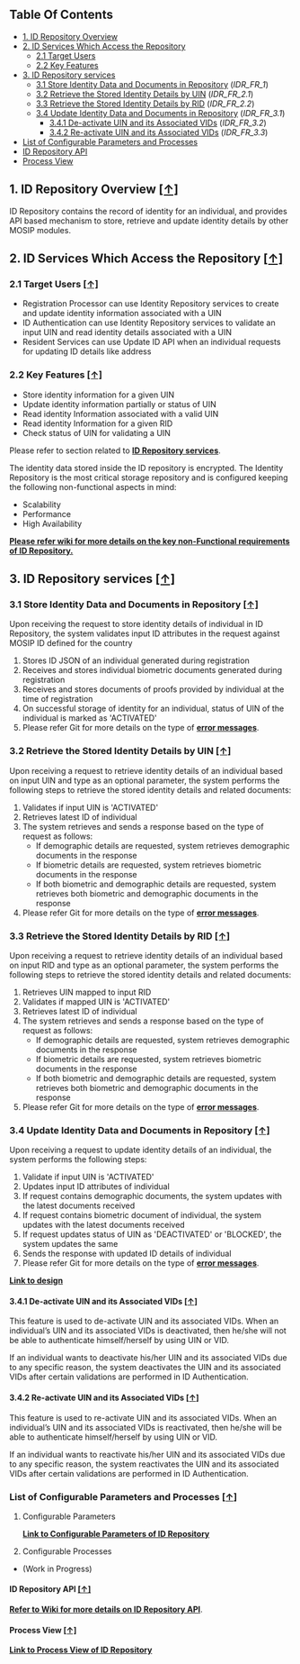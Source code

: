 ## Table Of Contents
- [1. ID Repository Overview](#1-id-repository-overview-)
- [2. ID Services Which Access the Repository](#2-id-services-which-access-the-repository-)
  * [2.1 Target Users](#21-target-users-)
  * [2.2 Key Features](#22-key-features-)
- [3. ID Repository services](#3-id-repository-services-)
  * [3.1 Store Identity Data and Documents in Repository](#31-store-identity-data-and-documents-in-repository-) (_IDR_FR_1_)
  * [3.2 Retrieve the Stored Identity Details by UIN](#32-retrieve-the-stored-identity-details-by-uin-) (_IDR_FR_2.1_)
  * [3.3 Retrieve the Stored Identity Details by RID](#33-retrieve-the-stored-identity-details-by-rid-) (_IDR_FR_2.2_)
  * [3.4 Update Identity Data and Documents in Repository](#34-update-identity-data-and-documents-in-repository-) (_IDR_FR_3.1_)
    * [3.4.1 De-activate UIN and its Associated VIDs](#341-de-activate-uin-and-its-associated-vids-) (_IDR_FR_3.2_)
    * [3.4.2 Re-activate UIN and its Associated VIDs](#342-re-activate-uin-and-its-associated-vids-) (_IDR_FR_3.3_)
- [List of Configurable Parameters and Processes](#list-of-configurable-parameters-and-processes-)
- [ID Repository API](#id-repository-api-)
- [Process View](#process-view-)

## 1. ID Repository Overview [**[↑]**](#table-of-contents)

ID Repository contains the record of identity for an individual, and provides API based mechanism to store, retrieve and update identity details by other MOSIP modules.

## 2. ID Services Which Access the Repository [**[↑]**](#table-of-contents)
### 2.1 Target Users [**[↑]**](#table-of-contents)

* Registration Processor can use Identity Repository services to create and update identity information associated with a UIN
* ID Authentication can use Identity Repository services to validate an input UIN and read identity details associated with a UIN
* Resident Services can use Update ID API when an individual requests for updating ID details like address

### 2.2 Key Features [**[↑]**](#table-of-contents)

* Store identity information for a given UIN
* Update identity information partially or status of UIN
* Read identity Information associated with a valid UIN
* Read identity Information for a given RID
* Check status of UIN for validating a UIN

Please refer to section related to [**ID Repository services**](#3-id-repository-services-).

The identity data stored inside the ID repository is encrypted. The Identity Repository is the most critical storage repository and is configured keeping the following non-functional aspects in mind:
* Scalability 
* Performance
* High Availability

[**Please refer wiki for more details on the key non-Functional requirements of ID Repository.**](https://github.com/mosip/commons/blob/master/design/idrepository/identity-service.md)

## 3. ID Repository services [**[↑]**](#table-of-contents)
### 3.1 Store Identity Data and Documents in Repository [**[↑]**](#table-of-contents)

Upon receiving the request to store identity details of individual in ID Repository, the system validates input ID attributes in the request against MOSIP ID defined for the country
1. Stores ID JSON of an individual generated during registration
1. Receives and stores individual biometric documents generated during registration
1. Receives and stores documents of proofs provided by individual at the time of registration
1. On successful storage of identity for an individual, status of UIN of the individual is marked as 'ACTIVATED'
1. Please refer Git for more details on the type of [**error messages**](https://github.com/mosip/documentation/wiki/_files/requirements/Requirements%20Detailing%20References/ID-Authentication/Sprint%2010/Consolidated%20error%20messages%20V2.2.xlsx).

### 3.2 Retrieve the Stored Identity Details by UIN [**[↑]**](#table-of-contents)

Upon receiving a request to retrieve identity details of an individual based on input UIN and type as an optional parameter, the system performs the following steps to retrieve the stored identity details and related documents:
1. Validates if input UIN is 'ACTIVATED'
1. Retrieves latest ID of individual
1. The system retrieves and sends a response based on the type of request as follows:
   * If demographic details are requested, system retrieves demographic documents in the response
   * If biometric details are requested, system retrieves biometric documents in the response
   * If both biometric and demographic details are requested, system retrieves both biometric and demographic documents in the response
1. Please refer Git for more details on the type of [**error messages**](https://github.com/mosip/documentation/wiki/_files/requirements/Requirements%20Detailing%20References/ID-Authentication/Sprint%2010/Consolidated%20error%20messages%20V2.2.xlsx).

### 3.3 Retrieve the Stored Identity Details by RID [**[↑]**](#table-of-contents)

Upon receiving a request to retrieve identity details of an individual based on input RID and type as an optional parameter, the system performs the following steps to retrieve the stored identity details and related documents:
1. Retrieves UIN mapped to input RID
1. Validates if mapped UIN is 'ACTIVATED'
1. Retrieves latest ID of individual
1. The system retrieves and sends a response based on the type of request as follows:
   * If demographic details are requested, system retrieves demographic documents in the response
   * If biometric details are requested, system retrieves biometric documents in the response
   * If both biometric and demographic details are requested, system retrieves both biometric and demographic documents in the response
1. Please refer Git for more details on the type of [**error messages**](https://github.com/mosip/documentation/wiki/_files/requirements/Requirements%20Detailing%20References/ID-Authentication/Sprint%2010/Consolidated%20error%20messages%20V2.2.xlsx).

### 3.4 Update Identity Data and Documents in Repository [**[↑]**](#table-of-contents)

Upon receiving a request to update identity details of an individual, the system performs the following steps:
1. Validate if input UIN is 'ACTIVATED'
1. Updates input ID attributes of individual
1. If request contains demographic documents, the system updates with the latest documents received
1. If request contains biometric document of individual, the system updates with the latest documents received
1. If request updates status of UIN as 'DEACTIVATED' or 'BLOCKED', the system updates the same
1. Sends the response with updated ID details of individual
1. Please refer Git for more details on the type of [**error messages**](https://github.com/mosip/documentation/wiki/_files/requirements/Requirements%20Detailing%20References/ID-Authentication/Sprint%2010/Consolidated%20error%20messages%20V2.2.xlsx).


[**Link to design**](https://github.com/mosip/commons/blob/master/design/idrepository/identity-service.md)
 
#### 3.4.1 De-activate UIN and its Associated VIDs [**[↑]**](#table-of-contents)
This feature is used to de-activate UIN and its associated VIDs. When an individual’s UIN and its associated VIDs is deactivated, then he/she will not be able to authenticate himself/herself by using UIN or VID.

If an individual wants to deactivate his/her UIN and its associated VIDs due to any specific reason, the system deactivates the UIN and its associated VIDs after certain validations are performed in ID Authentication.

#### 3.4.2 Re-activate UIN and its Associated VIDs [**[↑]**](#table-of-contents)
This feature is used to re-activate UIN and its associated VIDs. When an individual’s UIN and its associated VIDs is reactivated, then he/she will be able to authenticate himself/herself by using UIN or VID.

If an individual wants to reactivate his/her UIN and its associated VIDs due to any specific reason, the system reactivates the UIN and its associated VIDs after certain validations are performed in ID Authentication.

### List of Configurable Parameters and Processes [**[↑]**](#table-of-contents)

1. Configurable Parameters

   [**Link to Configurable Parameters of ID Repository**](/mosip/mosip-configuration/blob/0.12.0/config/id-repository-dev.properties)
2. Configurable Processes 
* (Work in Progress) 


#### ID Repository API [**[↑]**](#table-of-contents)
[**Refer to Wiki for more details on ID Repository API**](https://mosipdoc.gitbook.io/platform/quick-links/apis/id-repository-apis).

#### Process View [**[↑]**](#table-of-contents)
[**Link to Process View of ID Repository**](Process-view#5-id-repository-)
